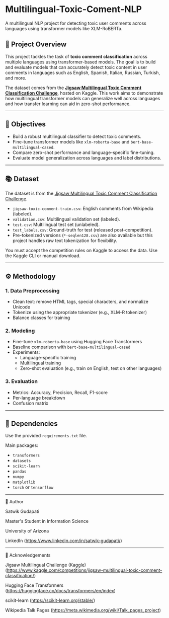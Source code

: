 # Multilingual-Toxic-Coment-NLP
A multilingual NLP project for detecting toxic user comments across languages using transformer models like XLM-RoBERTa.

## 📌 Project Overview

This project tackles the task of **toxic comment classification** across multiple languages using transformer-based models. The goal is to build and evaluate models that can accurately detect toxic content in user comments in languages such as English, Spanish, Italian, Russian, Turkish, and more.

The dataset comes from the **[Jigsaw Multilingual Toxic Comment Classification Challenge](https://www.kaggle.com/competitions/jigsaw-multilingual-toxic-comment-classification)**, hosted on Kaggle. This work aims to demonstrate how multilingual transformer models can generalize well across languages and how transfer learning can aid in zero-shot performance.

---

## 🎯 Objectives

- Build a robust multilingual classifier to detect toxic comments.
- Fine-tune transformer models like `xlm-roberta-base` and `bert-base-multilingual-cased`.
- Compare zero-shot performance and language-specific fine-tuning.
- Evaluate model generalization across languages and label distributions.

---

## 📚 Dataset

The dataset is from the [Jigsaw Multilingual Toxic Comment Classification Challenge](https://www.kaggle.com/competitions/jigsaw-multilingual-toxic-comment-classification).

- `jigsaw-toxic-comment-train.csv`: English comments from Wikipedia (labeled).
- `validation.csv`: Multilingual validation set (labeled).
- `test.csv`: Multilingual test set (unlabeled).
- `test_labels.csv`: Ground-truth for test (released post-competition).
- Pre-tokenized versions (`*-seqlen128.csv`) are also available but this project handles raw text tokenization for flexibility.

You must accept the competition rules on Kaggle to access the data. Use the Kaggle CLI or manual download.

---

## ⚙️ Methodology

### 1. Data Preprocessing
- Clean text: remove HTML tags, special characters, and normalize Unicode
- Tokenize using the appropriate tokenizer (e.g., XLM-R tokenizer)
- Balance classes for training

### 2. Modeling
- Fine-tune `xlm-roberta-base` using Hugging Face Transformers
- Baseline comparison with `bert-base-multilingual-cased`
- Experiments:
  - Language-specific training
  - Multilingual training
  - Zero-shot evaluation (e.g., train on English, test on other languages)

### 3. Evaluation
- Metrics: Accuracy, Precision, Recall, F1-score
- Per-language breakdown
- Confusion matrix

---

## 🧪 Dependencies

Use the provided `requirements.txt` file.

Main packages:
- `transformers`
- `datasets`
- `scikit-learn`
- `pandas`
- `numpy`
- `matplotlib`
- `torch` or `tensorflow`

---

👤 Author

Satwik Gudapati

Master's Student in Information Science

University of Arizona

LinkedIn (https://www.linkedin.com/in/satwik-gudapati/)

---

🙏 Acknowledgements

Jigsaw Multilingual Challenge (Kaggle) (https://www.kaggle.com/competitions/jigsaw-multilingual-toxic-comment-classification/)

Hugging Face Transformers (https://huggingface.co/docs/transformers/en/index)

scikit-learn (https://scikit-learn.org/stable/)

Wikipedia Talk Pages (https://meta.wikimedia.org/wiki/Talk_pages_project)

